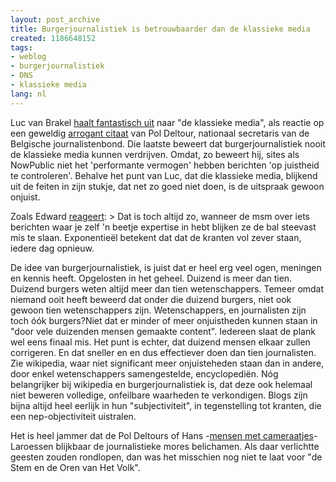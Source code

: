 ```yaml
---
layout: post_archive
title: Burgerjournalistiek is betrouwbaarder dan de klassieke media
created: 1186648152
tags:
- weblog
- burgerjournalistiek
- DNS
- klassieke media
lang: nl
---
```

Luc van Brakel  [haalt fantastisch uit](http://lvb.net/item/5103) naar "de klassieke media", als reactie op een geweldig [arrogant citaat](http://www.standaard.be/partners/index.asp?articleID=211FLL4N) van Pol Deltour, nationaal secretaris van de Belgische journalistenbond. Die laatste beweert dat burgerjournalistiek nooit de klassieke media kunnen verdrijven. Omdat, zo beweert hij, sites als NowPublic niet het 'performante vermogen' hebben berichten 'op juistheid te controleren'. Behalve het punt van Luc, dat die klassieke media, blijkend uit de feiten in zijn stukje, dat net zo goed niet doen, is de uitspraak gewoon onjuist.

Zoals Edward [reageert](http://lvb.net/item/5103#46034): > Dat is toch altijd zo, wanneer de msm over iets berichten waar je zelf 'n beetje expertise in hebt blijken ze de bal steevast mis te slaan. Exponentieël betekent dat dat de kranten vol zever staan, iedere dag opnieuw.

De idee van burgerjournalistiek, is juist dat er heel erg veel ogen, meningen en kennis heeft. Opgelosten in het geheel. Duizend is meer dan tien. Duizend burgers weten altijd meer dan tien wetenschappers. Temeer omdat niemand ooit heeft beweerd dat onder die duizend burgers, niet ook gewoon tien wetenschappers zijn. Wetenschappers, en journalisten zijn toch óók burgers?Niet dat er minder of meer onjuistheden kunnen staan in "door vele duizenden mensen gemaakte content". Iedereen slaat de plank wel eens finaal mis. Het punt is echter, dat duizend mensen elkaar zullen corrigeren. En dat sneller en en dus effectiever doen dan tien journalisten. Zie wikipedia, waar niet significant meer onjuisteheden staan dan in andere, door enkel wetenschappers samengestelde, encyclopediën. Nóg belangrijker bij wikipedia en burgerjournalistiek is, dat deze ook helemaal niet beweren volledige, onfeilbare waarheden te verkondigen. Blogs zijn bijna altijd heel eerlijk in hun "subjectiviteit", in tegenstelling tot kranten, die een nep-objectiviteit uistralen.

Het is heel jammer dat de Pol Deltours of Hans -[mensen met cameraatjes](http://www.denieuwereporter.nl/?p=1040)- Laroessen blijkbaar de journalistieke mores belichamen. Als daar verlichtte geesten zouden rondlopen, dan was het misschien nog niet te laat voor "de Stem en de Oren van Het Volk".
